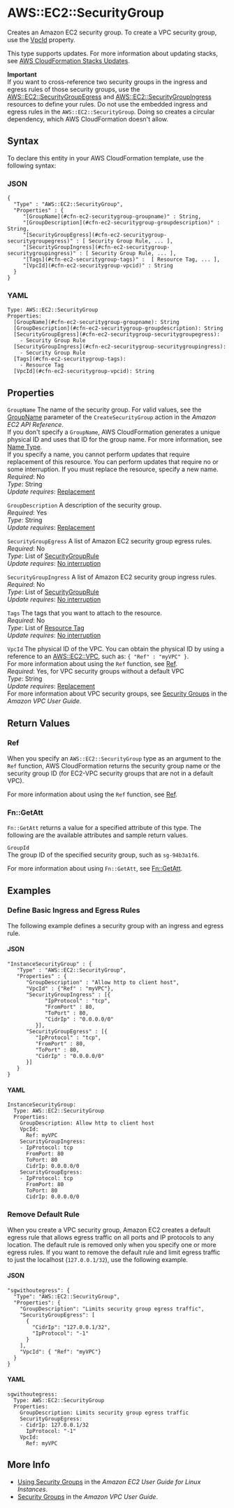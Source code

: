 # AWS::EC2::SecurityGroup<a name="aws-properties-ec2-security-group"></a>

Creates an Amazon EC2 security group\. To create a VPC security group, use the [VpcId](#cfn-ec2-securitygroup-vpcid) property\.

This type supports updates\. For more information about updating stacks, see [AWS CloudFormation Stacks Updates](using-cfn-updating-stacks.md)\.

**Important**  
If you want to cross\-reference two security groups in the ingress and egress rules of those security groups, use the [AWS::EC2::SecurityGroupEgress](aws-resource-ec2-security-group-egress.md) and [AWS::EC2::SecurityGroupIngress](aws-properties-ec2-security-group-ingress.md) resources to define your rules\. Do not use the embedded ingress and egress rules in the `AWS::EC2::SecurityGroup`\. Doing so creates a circular dependency, which AWS CloudFormation doesn't allow\.

## Syntax<a name="aws-resource-ec2-securitygroup-syntax"></a>

To declare this entity in your AWS CloudFormation template, use the following syntax:

### JSON<a name="aws-resource-ec2-securitygroup-syntax.json"></a>

```
{
  "Type" : "AWS::EC2::SecurityGroup",
  "Properties" : {
     "[GroupName](#cfn-ec2-securitygroup-groupname)" : String,
     "[GroupDescription](#cfn-ec2-securitygroup-groupdescription)" : String,
     "[SecurityGroupEgress](#cfn-ec2-securitygroup-securitygroupegress)" : [ Security Group Rule, ... ],
     "[SecurityGroupIngress](#cfn-ec2-securitygroup-securitygroupingress)" : [ Security Group Rule, ... ],
     "[Tags](#cfn-ec2-securitygroup-tags)" :  [ Resource Tag, ... ],
     "[VpcId](#cfn-ec2-securitygroup-vpcid)" : String
  }
}
```

### YAML<a name="aws-resource-ec2-securitygroup-syntax.yaml"></a>

```
Type: AWS::EC2::SecurityGroup
Properties: 
  [GroupName](#cfn-ec2-securitygroup-groupname): String
  [GroupDescription](#cfn-ec2-securitygroup-groupdescription): String
  [SecurityGroupEgress](#cfn-ec2-securitygroup-securitygroupegress):
    - Security Group Rule
  [SecurityGroupIngress](#cfn-ec2-securitygroup-securitygroupingress):
    - Security Group Rule
  [Tags](#cfn-ec2-securitygroup-tags):
    - Resource Tag
  [VpcId](#cfn-ec2-securitygroup-vpcid): String
```

## Properties<a name="w4ab1c21c10d102d104c11"></a>

`GroupName`  <a name="cfn-ec2-securitygroup-groupname"></a>
The name of the security group\. For valid values, see the [GroupName](http://docs.aws.amazon.com/AWSEC2/latest/APIReference/API_CreateSecurityGroup.html) parameter of the `CreateSecurityGroup` action in the *Amazon EC2 API Reference*\.  
If you don't specify a `GroupName`, AWS CloudFormation generates a unique physical ID and uses that ID for the group name\. For more information, see [Name Type](aws-properties-name.md)\.  
If you specify a name, you cannot perform updates that require replacement of this resource\. You can perform updates that require no or some interruption\. If you must replace the resource, specify a new name\.
*Required*: No  
*Type*: String  
*Update requires*: [Replacement](using-cfn-updating-stacks-update-behaviors.md#update-replacement)

`GroupDescription`  <a name="cfn-ec2-securitygroup-groupdescription"></a>
A description of the security group\.  
*Required*: Yes  
*Type*: String  
*Update requires*: [Replacement](using-cfn-updating-stacks-update-behaviors.md#update-replacement)

`SecurityGroupEgress`  <a name="cfn-ec2-securitygroup-securitygroupegress"></a>
A list of Amazon EC2 security group egress rules\.  
*Required*: No  
*Type*: List of [SecurityGroupRule](aws-properties-ec2-security-group-rule.md)  
*Update requires*: [No interruption](using-cfn-updating-stacks-update-behaviors.md#update-no-interrupt)

`SecurityGroupIngress`  <a name="cfn-ec2-securitygroup-securitygroupingress"></a>
A list of Amazon EC2 security group ingress rules\.  
*Required*: No  
*Type*: List of [SecurityGroupRule](aws-properties-ec2-security-group-rule.md)  
*Update requires*: [No interruption](using-cfn-updating-stacks-update-behaviors.md#update-no-interrupt)

`Tags`  <a name="cfn-ec2-securitygroup-tags"></a>
The tags that you want to attach to the resource\.  
*Required*: No  
*Type*: List of [Resource Tag](aws-properties-resource-tags.md)  
*Update requires*: [No interruption](using-cfn-updating-stacks-update-behaviors.md#update-no-interrupt)

`VpcId`  <a name="cfn-ec2-securitygroup-vpcid"></a>
The physical ID of the VPC\. You can obtain the physical ID by using a reference to an [AWS::EC2::VPC](aws-resource-ec2-vpc.md), such as: `{ "Ref" : "myVPC" }`\.  
For more information about using the `Ref` function, see [Ref](intrinsic-function-reference-ref.md)\.  
*Required*: Yes, for VPC security groups without a default VPC  
*Type*: String  
*Update requires*: [Replacement](using-cfn-updating-stacks-update-behaviors.md#update-replacement)  
For more information about VPC security groups, see [Security Groups](http://docs.aws.amazon.com/AmazonVPC/latest/UserGuide/VPC_SecurityGroups.html) in the *Amazon VPC User Guide*\.

## Return Values<a name="w4ab1c21c10d102d104c13"></a>

### Ref<a name="w4ab1c21c10d102d104c13b2"></a>

When you specify an `AWS::EC2::SecurityGroup` type as an argument to the `Ref` function, AWS CloudFormation returns the security group name or the security group ID \(for EC2\-VPC security groups that are not in a default VPC\)\.

For more information about using the `Ref` function, see [Ref](intrinsic-function-reference-ref.md)\.

### Fn::GetAtt<a name="w4ab1c21c10d102d104c13b4"></a>

`Fn::GetAtt` returns a value for a specified attribute of this type\. The following are the available attributes and sample return values\.

`GroupId`  
The group ID of the specified security group, such as `sg-94b3a1f6`\.

For more information about using `Fn::GetAtt`, see [Fn::GetAtt](intrinsic-function-reference-getatt.md)\.

## Examples<a name="w4ab1c21c10d102d104c15"></a>

### Define Basic Ingress and Egress Rules<a name="w4ab1c21c10d102d104c15b2"></a>

The following example defines a security group with an ingress and egress rule\.

#### JSON<a name="aws-resource-ec2-securitygroup-example-1.json"></a>

```
"InstanceSecurityGroup" : {
   "Type" : "AWS::EC2::SecurityGroup",
   "Properties" : {
      "GroupDescription" : "Allow http to client host",
      "VpcId" : {"Ref" : "myVPC"},
      "SecurityGroupIngress" : [{
            "IpProtocol" : "tcp",
            "FromPort" : 80,
            "ToPort" : 80,
            "CidrIp" : "0.0.0.0/0"
         }],
      "SecurityGroupEgress" : [{
         "IpProtocol" : "tcp",
         "FromPort" : 80,
         "ToPort" : 80,
         "CidrIp" : "0.0.0.0/0"
      }]
   }
}
```

#### YAML<a name="aws-resource-ec2-securitygroup-example-1.yaml"></a>

```
InstanceSecurityGroup:
  Type: AWS::EC2::SecurityGroup
  Properties:
    GroupDescription: Allow http to client host
    VpcId:
      Ref: myVPC
    SecurityGroupIngress:
    - IpProtocol: tcp
      FromPort: 80
      ToPort: 80
      CidrIp: 0.0.0.0/0
    SecurityGroupEgress:
    - IpProtocol: tcp
      FromPort: 80
      ToPort: 80
      CidrIp: 0.0.0.0/0
```

### Remove Default Rule<a name="w4ab1c21c10d102d104c15b4"></a>

When you create a VPC security group, Amazon EC2 creates a default egress rule that allows egress traffic on all ports and IP protocols to any location\. The default rule is removed only when you specify one or more egress rules\. If you want to remove the default rule and limit egress traffic to just the localhost \(`127.0.0.1/32`\), use the following example\.

#### JSON<a name="aws-resource-ec2-securitygroup-example-2.json"></a>

```
"sgwithoutegress": {
  "Type": "AWS::EC2::SecurityGroup",
  "Properties": {
    "GroupDescription": "Limits security group egress traffic",
    "SecurityGroupEgress": [
      {
        "CidrIp": "127.0.0.1/32",
        "IpProtocol": "-1"
      }
    ],
    "VpcId": { "Ref": "myVPC"}
  }
}
```

#### YAML<a name="aws-resource-ec2-securitygroup-example-2.yaml"></a>

```
sgwithoutegress:
  Type: AWS::EC2::SecurityGroup
  Properties:
    GroupDescription: Limits security group egress traffic
    SecurityGroupEgress:
    - CidrIp: 127.0.0.1/32
      IpProtocol: "-1"
    VpcId:
      Ref: myVPC
```

## More Info<a name="w4ab1c21c10d102d104c17"></a>
+ [Using Security Groups](http://docs.aws.amazon.com/AWSEC2/latest/UserGuide/using-network-security.html) in the *Amazon EC2 User Guide for Linux Instances*\.
+ [Security Groups](http://docs.aws.amazon.com/AmazonVPC/latest/UserGuide/VPC_SecurityGroups.html) in the *Amazon VPC User Guide*\.